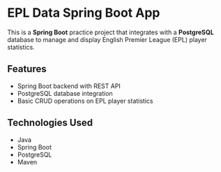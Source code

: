 # EPL Data Spring Boot App

This is a **Spring Boot** practice project that integrates with a **PostgreSQL** database to manage and display English Premier League (EPL) player statistics.

## Features

- Spring Boot backend with REST API
- PostgreSQL database integration
- Basic CRUD operations on EPL player statistics

## Technologies Used

- Java
- Spring Boot
- PostgreSQL
- Maven
